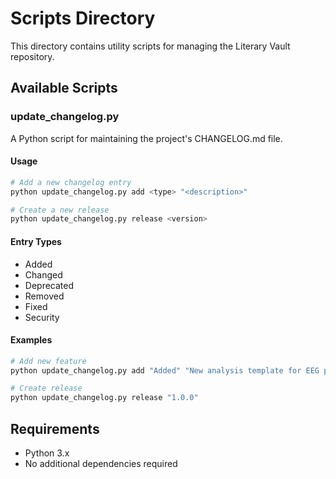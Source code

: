 # Scripts Directory

This directory contains utility scripts for managing the Literary Vault repository.

## Available Scripts

### update_changelog.py

A Python script for maintaining the project's CHANGELOG.md file.

#### Usage

```bash
# Add a new changelog entry
python update_changelog.py add <type> "<description>"

# Create a new release
python update_changelog.py release <version>
```

#### Entry Types

- Added
- Changed
- Deprecated
- Removed
- Fixed
- Security

#### Examples

```bash
# Add new feature
python update_changelog.py add "Added" "New analysis template for EEG papers"

# Create release
python update_changelog.py release "1.0.0"
```

## Requirements

- Python 3.x
- No additional dependencies required
